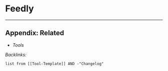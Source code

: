 # Feedly

---

## Appendix: Related

* *Tools*

*Backlinks:*

````dataview
list from [[Tool-Template]] AND -"Changelog"
````
